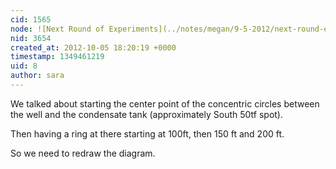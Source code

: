 ```yaml
---
cid: 1565
node: ![Next Round of Experiments](../notes/megan/9-5-2012/next-round-experiments)
nid: 3654
created_at: 2012-10-05 18:20:19 +0000
timestamp: 1349461219
uid: 8
author: sara
---
```


We talked about starting the center point of the concentric circles between the well and the condensate tank (approximately South 50tf spot). 

Then having a ring at there starting at 100ft, then 150 ft and 200 ft.

So we need to redraw the diagram.
